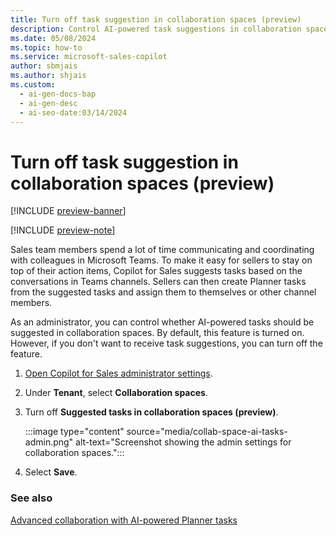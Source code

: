 ```yaml
---
title: Turn off task suggestion in collaboration spaces (preview)
description: Control AI-powered task suggestions in collaboration spaces as a Sales administrator to customize the user experience in Microsoft Teams.
ms.date: 05/08/2024
ms.topic: how-to
ms.service: microsoft-sales-copilot
author: sbmjais
ms.author: shjais
ms.custom:
  - ai-gen-docs-bap
  - ai-gen-desc
  - ai-seo-date:03/14/2024
---
```


# Turn off task suggestion in collaboration spaces (preview)

[!INCLUDE [preview-banner](~/../shared-content/shared/preview-includes/preview-banner.md)]

[!INCLUDE [preview-note](~/../shared-content/shared/preview-includes/preview-note.md)]

Sales team members spend a lot of time communicating and coordinating with colleagues in Microsoft Teams. To make it easy for sellers to stay on top of their action items, Copilot for Sales suggests tasks based on the conversations in Teams channels. Sellers can then create Planner tasks from the suggested tasks and assign them to themselves or other channel members.

As an administrator, you can control whether AI-powered tasks should be suggested in collaboration spaces. By default, this feature is turned on. However, if you don't want to receive task suggestions, you can turn off the feature.

1. [Open Copilot for Sales administrator settings](./administrator-settings-for-viva-sales.md#access-administrator-settings).
1. Under **Tenant**, select **Collaboration spaces**.
1. Turn off **Suggested tasks in collaboration spaces (preview)**.

    :::image type="content" source="media/collab-space-ai-tasks-admin.png" alt-text="Screenshot showing the admin settings for collaboration spaces.":::

1. Select **Save**.

### See also

[Advanced collaboration with AI-powered Planner tasks](suggested-tasks-collab-space.md)
